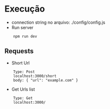 

# Execução

- connection string no arquivo: ./config/config.js
- Run server
```
    npm run dev
``` 

## Requests

- Short Url
```
    Type: Post
    localhost:3000/short
    body: { "url": "example.com" }
```

- Get Urls list 
```
    Type: Get
    localhost:3000/
```








